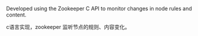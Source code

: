 Developed using the Zookeeper C API to monitor changes in node rules and content.

c语言实现，zookeeper 监听节点的规则、内容变化。
